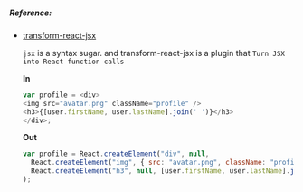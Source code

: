 

##### Reference:

* [transform-react-jsx](https://www.npmjs.com/package/babel-plugin-transform-react-jsx)

  `jsx` is a syntax sugar. and transform-react-jsx is a plugin that `Turn JSX into React function calls`

  **In**

  ```javascript
  var profile = <div>
  <img src="avatar.png" className="profile" />
  <h3>{[user.firstName, user.lastName].join(' ')}</h3>
  </div>;
  ```

  **Out**

  ```javascript
  var profile = React.createElement("div", null,
    React.createElement("img", { src: "avatar.png", className: "profile" }),
    React.createElement("h3", null, [user.firstName, user.lastName].join(" "))
  );
  ```